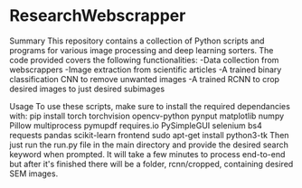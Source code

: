 # ResearchWebscrapper
Summary
This repository contains a collection of Python scripts and programs for various image processing and deep learning sorters. The code provided covers the following functionalities:
-Data collection from webscrappers
-Image extraction from scientific articles
-A trained binary classification CNN to remove unwanted images
-A trained RCNN to crop desired images to just desired subimages

Usage
To use these scripts, make sure to install the required dependancies with:
pip install torch torchvision opencv-python pynput matplotlib numpy Pillow multiprocess pymupdf requires.io PySimpleGUI selenium bs4 requests pandas scikit-learn frontend
sudo apt-get install python3-tk
Then just run the run.py file in the main directory and provide the desired search keyword when prompted. It will take a few minutes to process end-to-end but after it's finished there will be a folder, rcnn/cropped, containing desired SEM images.